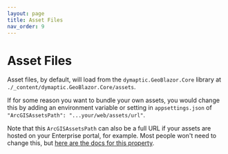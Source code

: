 ```yaml
---
layout: page
title: Asset Files
nav_order: 9
---
```


# Asset Files

Asset files, by default, will load from the `dymaptic.GeoBlazor.Core` library at `./_content/dymaptic.GeoBlazor.Core/assets`.

If for some reason you want to bundle your own assets, you would change this by adding an environment variable or setting
in `appsettings.json` of `"ArcGISAssetsPath": "...your/web/assets/url"`.

Note that this `ArcGISAssetsPath` can also be a full URL if your assets are hosted on your Enterprise portal, for example. 
Most people won't need to change this, but [here are the docs for this property](https://developers.arcgis.com/javascript/latest/es-modules/#working-with-assets).
